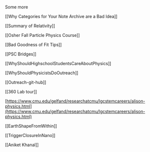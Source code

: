 
Some more

[[Why Categories for Your Note Archive are a Bad Idea]]

[[Summary of Relativity]]

[[Osher Fall Particle Physics Course]]

[[Bad Goodness of Fit Tips]]


[[PSC Bridges]] 


[[WhyShouldHighschoolStudentsCareAboutPhysics]]

[[WhyShouldPhysicistsDoOutreach]]

[[Outreach-git-hub]]


[[360 Lab tour]]

[https://www.cmu.edu/gelfand/researchatcmu/lgcstemcareers/alison-physics.html](https://www.cmu.edu/gelfand/researchatcmu/lgcstemcareers/alison-physics.html)


[[EarthShapeFromWithin]]

[[TriggerClosureInNano]]

[[Aniket Khanal]]


